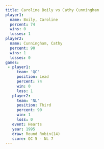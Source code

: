 ```yaml
---
title: Caroline Boily vs Cathy Cunningham
player1:                 
  name: Boily, Caroline  
  percent: 74            
  wins: 0                
  losses: 1              
player2:                 
  name: Cunningham, Cathy
  percent: 90            
  wins: 1                
  losses: 0              
games:
 - player1:        
     team: 'QC'    
     position: Lead
     percent: 74   
     win: 0        
     loss: 1       
   player2:         
     team: 'NL'     
     position: Third
     percent: 90    
     win: 1         
     loss: 0        
   event: Hearts        
   year: 1995           
   draw: Round Robin(14)
   score: QC 5 - NL 7   
---
```

